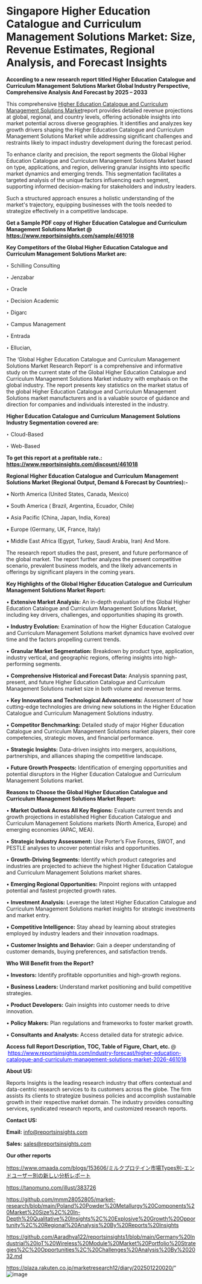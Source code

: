 # Singapore Higher Education Catalogue and Curriculum Management Solutions Market: Size, Revenue Estimates, Regional Analysis, and Forecast Insights

<strong>According to a new research report titled Higher Education Catalogue and Curriculum Management Solutions Market Global Industry Perspective, Comprehensive Analysis And Forecast by 2025 – 2033</strong>

This comprehensive <a href=https://www.reportsinsights.com/sample/461018>Higher Education Catalogue and Curriculum Management Solutions Market</a>report provides detailed revenue projections at global, regional, and country levels, offering actionable insights into market potential across diverse geographies. It identifies and analyzes key growth drivers shaping the Higher Education Catalogue and Curriculum Management Solutions Market while addressing significant challenges and restraints likely to impact industry development during the forecast period.

To enhance clarity and precision, the report segments the Global Higher Education Catalogue and Curriculum Management Solutions Market based on type, applications, and region, delivering granular insights into specific market dynamics and emerging trends. This segmentation facilitates a targeted analysis of the unique factors influencing each segment, supporting informed decision-making for stakeholders and industry leaders.

Such a structured approach ensures a holistic understanding of the market's trajectory, equipping businesses with the tools needed to strategize effectively in a competitive landscape.

<strong>Get a Sample PDF copy of Higher Education Catalogue and Curriculum Management Solutions Market </strong><strong>@<a href=https://www.reportsinsights.com/sample/461018 style=color:#0000ff;> https://www.reportsinsights.com/sample/461018</a></strong></font>

<strong>Key Competitors of the Global Higher Education Catalogue and Curriculum Management Solutions Market are:</strong>

‣ Schilling Consulting

‣ Jenzabar

‣ Oracle

‣ Decision Academic

‣ Digarc

‣ Campus Management

‣ Entrada

‣ Ellucian,

The ‘Global Higher Education Catalogue and Curriculum Management Solutions Market Research Report’ is a comprehensive and informative study on the current state of the Global Higher Education Catalogue and Curriculum Management Solutions Market industry with emphasis on the global industry. The report presents key statistics on the market status of the global Higher Education Catalogue and Curriculum Management Solutions market manufacturers and is a valuable source of guidance and direction for companies and individuals interested in the industry.

<strong>Higher Education Catalogue and Curriculum Management Solutions Industry Segmentation covered are:</strong>

‣ Cloud-Based

‣ Web-Based

<strong>To get this report at a profitable rate.: <a href=https://www.reportsinsights.com/discount/461018 style=color:#0000ff;>https://www.reportsinsights.com/discount/461018</a></strong></font>

<strong>Regional Higher Education Catalogue and Curriculum Management Solutions Market (Regional Output, Demand &amp; Forecast by Countries):-</strong>

• North America (United States, Canada, Mexico)

• South America ( Brazil, Argentina, Ecuador, Chile)

• Asia Pacific (China, Japan, India, Korea)

• Europe (Germany, UK, France, Italy)

• Middle East Africa (Egypt, Turkey, Saudi Arabia, Iran) And More.

The research report studies the past, present, and future performance of the global market. The report further analyzes the present competitive scenario, prevalent business models, and the likely advancements in offerings by significant players in the coming years.

<strong>Key Highlights of the Global Higher Education Catalogue and Curriculum Management Solutions Market Report:</strong>

• <strong>Extensive Market Analysis:</strong> An in-depth evaluation of the Global Higher Education Catalogue and Curriculum Management Solutions Market, including key drivers, challenges, and opportunities shaping its growth.

• <strong>Industry Evolution:</strong> Examination of how the Higher Education Catalogue and Curriculum Management Solutions market dynamics have evolved over time and the factors propelling current trends.

• <strong>Granular Market Segmentation:</strong> Breakdown by product type, application, industry vertical, and geographic regions, offering insights into high-performing segments.

• <strong>Comprehensive Historical and Forecast Data:</strong> Analysis spanning past, present, and future Higher Education Catalogue and Curriculum Management Solutions market size in both volume and revenue terms.

• <strong>Key Innovations and Technological Advancements:</strong> Assessment of how cutting-edge technologies are driving new solutions in the Higher Education Catalogue and Curriculum Management Solutions industry.

• <strong>Competitor Benchmarking:</strong> Detailed study of major Higher Education Catalogue and Curriculum Management Solutions market players, their core competencies, strategic moves, and financial performance.

• <strong>Strategic Insights:</strong> Data-driven insights into mergers, acquisitions, partnerships, and alliances shaping the competitive landscape.

• <strong>Future Growth Prospects:</strong> Identification of emerging opportunities and potential disruptors in the Higher Education Catalogue and Curriculum Management Solutions market.

<strong>Reasons to Choose the Global Higher Education Catalogue and Curriculum Management Solutions Market Report:</strong>

• <strong>Market Outlook Across All Key Regions:</strong> Evaluate current trends and growth projections in established Higher Education Catalogue and Curriculum Management Solutions markets (North America, Europe) and emerging economies (APAC, MEA).

• <strong>Strategic Industry Assessment:</strong> Use Porter’s Five Forces, SWOT, and PESTLE analyses to uncover potential risks and opportunities.

• <strong>Growth-Driving Segments:</strong> Identify which product categories and industries are projected to achieve the highest Higher Education Catalogue and Curriculum Management Solutions market shares.

• <strong>Emerging Regional Opportunities:</strong> Pinpoint regions with untapped potential and fastest projected growth rates.

• <strong>Investment Analysis:</strong> Leverage the latest Higher Education Catalogue and Curriculum Management Solutions market insights for strategic investments and market entry.

• <strong>Competitive Intelligence:</strong> Stay ahead by learning about strategies employed by industry leaders and their innovation roadmaps.

• <strong>Customer Insights and Behavior:</strong> Gain a deeper understanding of customer demands, buying preferences, and satisfaction trends.

<strong>Who Will Benefit from the Report?</strong>

• <strong>Investors:</strong> Identify profitable opportunities and high-growth regions.

• <strong>Business Leaders:</strong> Understand market positioning and build competitive strategies.

• <strong>Product Developers:</strong> Gain insights into customer needs to drive innovation.

• <strong>Policy Makers:</strong> Plan regulations and frameworks to foster market growth.

• <strong>Consultants and Analysts:</strong> Access detailed data for strategic advice.
</ul>
<strong>Access full Report Description, TOC, Table of Figure, Chart, etc. </strong>@  <a href=https://www.reportsinsights.com/industry-forecast/higher-education-catalogue-and-curriculum-management-solutions-market-2026-461018 style=color:#0000ff;>https://www.reportsinsights.com/industry-forecast/higher-education-catalogue-and-curriculum-management-solutions-market-2026-461018</a></font>

<strong><strong>About US</strong>:</strong>

Reports Insights is the leading research industry that offers contextual and data-centric research services to its customers across the globe. The firm assists its clients to strategize business policies and accomplish sustainable growth in their respective market domain. The industry provides consulting services, syndicated research reports, and customized research reports.

<strong>Contact US:</strong>

<p class=""""><b>Email:</b> <a href=mailto:info@reportsinsights.com>info@reportsinsights.com</a></p>
<p class=""""><b>Sales:</b> <a href=mailto:sales@reportsinsights.com>sales@reportsinsights.com</a></p>

<strong>Our other reports</strong>

<a href=https://www.omaada.com/blogs/153606/ミルクプロテイン市場Types別-エンドユーザー別の新しい分析レポート>https://www.omaada.com/blogs/153606/ミルクプロテイン市場Types別-エンドユーザー別の新しい分析レポート</a>

<a href=https://tanomuno.com/illust/383726>https://tanomuno.com/illust/383726</a>

<a href=https://github.com/mmm28052805/market-research/blob/main/Poland%20Powder%20Metallurgy%20Components%20Market%20Size%2C%20In-Depth%20Qualitative%20Insights%2C%20Explosive%20Growth%20Opportunity%2C%20Regional%20Analysis%20By%20Reports%20Insights>https://github.com/mmm28052805/market-research/blob/main/Poland%20Powder%20Metallurgy%20Components%20Market%20Size%2C%20In-Depth%20Qualitative%20Insights%2C%20Explosive%20Growth%20Opportunity%2C%20Regional%20Analysis%20By%20Reports%20Insights</a>

<a href=https://github.com/Aaradhya122/reportsinsights1/blob/main/Germany%20Industrial%20IoT%20Wireless%20Module%20Market%20Portfolio%20Strategies%2C%20Opportunities%2C%20Challenges%20Analysis%20By%202032.md>https://github.com/Aaradhya122/reportsinsights1/blob/main/Germany%20Industrial%20IoT%20Wireless%20Module%20Market%20Portfolio%20Strategies%2C%20Opportunities%2C%20Challenges%20Analysis%20By%202032.md</a>

<a href=https://plaza.rakuten.co.jp/marketresearch12/diary/202501220020/>https://plaza.rakuten.co.jp/marketresearch12/diary/202501220020/</a>"
![image](https://github.com/user-attachments/assets/d9a9f106-8b91-4d8f-bdee-e3521848af92)
